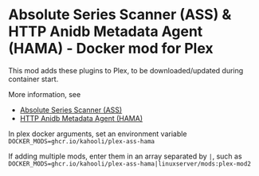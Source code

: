 # Absolute Series Scanner (ASS) & HTTP Anidb Metadata Agent (HAMA) - Docker mod for Plex

This mod adds these plugins to Plex, to be downloaded/updated during container start.

More information, see
 - [Absolute Series Scanner (ASS)](https://github.com/ZeroQI/Absolute-Series-Scanner)
 - [HTTP Anidb Metadata Agent (HAMA)](https://github.com/ZeroQI/Hama.bundle)

In plex docker arguments, set an environment variable `DOCKER_MODS=ghcr.io/kahooli/plex-ass-hama`

If adding multiple mods, enter them in an array separated by `|`, such as `DOCKER_MODS=ghcr.io/kahooli/plex-ass-hama|linuxserver/mods:plex-mod2`
